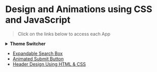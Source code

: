 # Design and Animations using CSS and JavaScript

> Click on the links below to access each App

<details>
<summary><strong>Theme Switcher</strong></summary>
<ul>
<li><a href="https://swarup1996saha.github.io/design-animation/Theme-Switcher/ThemeSwitcher1/"><em>Demo 1</em></a></li>
 <li><a href="https://swarup1996saha.github.io/design-animation/Theme-Switcher/ThemeSwitcher2/"><em>Demo 2</em></a></li>
 <li><a href="https://swarup1996saha.github.io/design-animation/Theme-Switcher/ThemeSwitcher3/"><em>Demo 3</em></a></li>
  <li><a href="https://swarup1996saha.github.io/design-animation/Theme-Switcher/ThemeSwitcher4/"><em>Demo 4</em></a></li>
</ul>
</details>

- [Expandable Search Box](https://swarup1996saha.github.io/design-animation/Google-search)
- [Animated Submit Button](https://swarup1996saha.github.io/design-animation/Thanks-button/)
- [Header Design Using HTML & CSS](https://swarup1996saha.github.io/design-animation/Header-Design/)
